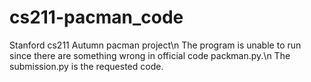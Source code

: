 # cs211-pacman_code
Stanford cs211 Autumn pacman project\n
The program is unable to run since there are something wrong in official code packman.py.\n
The submission.py is the requested code.
